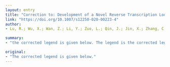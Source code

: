 ```yaml
---
layout: entry
title: "Correction to: Development of a Novel Reverse Transcription Loop-Mediated Isothermal Amplification Method for Rapid Detection of SARS-CoV-2 (Virologica Sinica, (2020), 10.1007/s12250-020-00218-1)"
link: "https://doi.org/10.1007/s12250-020-00223-4"
author:
- Lu, R.; Wu, X.; Wan, Z.; Li, Y.; Zuo, L.; Qin, J.; Jin, X.; Zhang, C.

summary:
- "the corrected legend is given below. The legend is the corrected legend.. The corrected legend was given below.... the legend was corrected by the legend's. 'The corrected legend' was the correct legend'. It is a 'corrected' legend - the legend is not a mistake. it is not the same if a correct legend was a perfect. and a corrected legend has been corrected."

original:
- "The corrected legend is given below."
---
```


